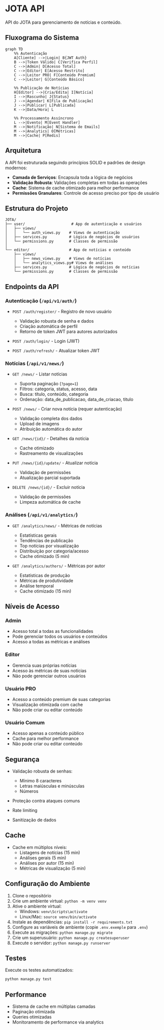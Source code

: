 # JOTA API

API do JOTA para gerenciamento de notícias e conteúdo.

## Fluxograma do Sistema

```mermaid
graph TD
    %% Autenticação
    A[Cliente] -->|Login| B{JWT Auth}
    B -->|Token Válido| C[Verifica Perfil]
    C -->|Admin| D[Acesso Total]
    C -->|Editor| E[Acesso Restrito]
    C -->|Leitor PRO| F[Conteúdo Premium]
    C -->|Leitor| G[Conteúdo Básico]

    %% Publicação de Notícias
    H[Editor] -->|Cria/Edita| I[Notícia]
    I -->|Rascunho| J{Status}
    J -->|Agendar| K[Fila de Publicação]
    J -->|Publicar| L[Publicada]
    K -->|Data/Hora| L

    %% Processamento Assíncrono
    L -->|Evento| M[Event Handler]
    M -->|Notificação| N[Sistema de Emails]
    M -->|Analytics| O[Métricas]
    M -->|Cache| P[Redis]
```

## Arquitetura

A API foi estruturada seguindo princípios SOLID e padrões de design modernos:

- **Camada de Serviços**: Encapsula toda a lógica de negócios
- **Validação Robusta**: Validações completas em todas as operações
- **Cache**: Sistema de cache otimizado para melhor performance
- **Permissões Granulares**: Controle de acesso preciso por tipo de usuário

## Estrutura do Projeto

```
JOTA/
├── user/                     # App de autenticação e usuários
│   ├── views/
│   │   └── auth_views.py    # Views de autenticação
│   ├── services.py          # Lógica de negócios de usuários
│   └── permissions.py       # Classes de permissão
│
└── editor/                  # App de notícias e conteúdo
    ├── views/
    │   ├── news_views.py    # Views de notícias
    │   └── analytics_views.py# Views de análises
    ├── services.py          # Lógica de negócios de notícias
    └── permissions.py       # Classes de permissão
```

## Endpoints da API

### Autenticação (`/api/v1/auth/`)

- `POST /auth/register/` - Registro de novo usuário
  - Validação robusta de senha e dados
  - Criação automática de perfil
  - Retorno de token JWT para autores autorizados

- `POST /auth/login/` - Login (JWT)
- `POST /auth/refresh/` - Atualizar token JWT

### Notícias (`/api/v1/news/`)

- `GET /news/` - Listar notícias
  - Suporta paginação (`?page=1`)
  - Filtros: categoria, status, acesso, data
  - Busca: título, conteúdo, categoria
  - Ordenação: data_de_publicacao, data_de_criacao, titulo

- `POST /news/` - Criar nova notícia (requer autenticação)
  - Validação completa dos dados
  - Upload de imagens
  - Atribuição automática do autor

- `GET /news/{id}/` - Detalhes da notícia
  - Cache otimizado
  - Rastreamento de visualizações

- `PUT /news/{id}/update/` - Atualizar notícia
  - Validação de permissões
  - Atualização parcial suportada
  
- `DELETE /news/{id}/` - Excluir notícia
  - Validação de permissões
  - Limpeza automática de cache

### Análises (`/api/v1/analytics/`)

- `GET /analytics/news/` - Métricas de notícias
  - Estatísticas gerais
  - Tendências de publicação
  - Top notícias por visualização
  - Distribuição por categoria/acesso
  - Cache otimizado (5 min)

- `GET /analytics/authors/` - Métricas por autor
  - Estatísticas de produção
  - Métricas de produtividade
  - Análise temporal
  - Cache otimizado (15 min)

## Níveis de Acesso

### Admin
- Acesso total a todas as funcionalidades
- Pode gerenciar todos os usuários e conteúdos
- Acesso a todas as métricas e análises

### Editor
- Gerencia suas próprias notícias
- Acesso às métricas de suas notícias
- Não pode gerenciar outros usuários

### Usuário PRO
- Acesso a conteúdo premium de suas categorias
- Visualização otimizada com cache
- Não pode criar ou editar conteúdo

### Usuário Comum
- Acesso apenas a conteúdo público
- Cache para melhor performance
- Não pode criar ou editar conteúdo

## Segurança

- Validação robusta de senhas:
  - Mínimo 8 caracteres
  - Letras maiúsculas e minúsculas
  - Números
  
- Proteção contra ataques comuns
- Rate limiting
- Sanitização de dados

## Cache

- Cache em múltiplos níveis:
  - Listagens de notícias (15 min)
  - Análises gerais (5 min)
  - Análises por autor (15 min)
  - Métricas de visualização (5 min)

## Configuração do Ambiente

1. Clone o repositório
2. Crie um ambiente virtual: `python -m venv venv`
3. Ative o ambiente virtual: 
   - Windows: `venv\Scripts\activate`
   - Linux/Mac: `source venv/bin/activate`
4. Instale as dependências: `pip install -r requirements.txt`
5. Configure as variáveis de ambiente (copie `.env.exemple` para `.env`)
6. Execute as migrações: `python manage.py migrate`
7. Crie um superusuário: `python manage.py createsuperuser`
8. Execute o servidor: `python manage.py runserver`

## Testes

Execute os testes automatizados:
```bash
python manage.py test
```

## Performance

- Sistema de cache em múltiplas camadas
- Paginação otimizada
- Queries otimizadas
- Monitoramento de performance via analytics
